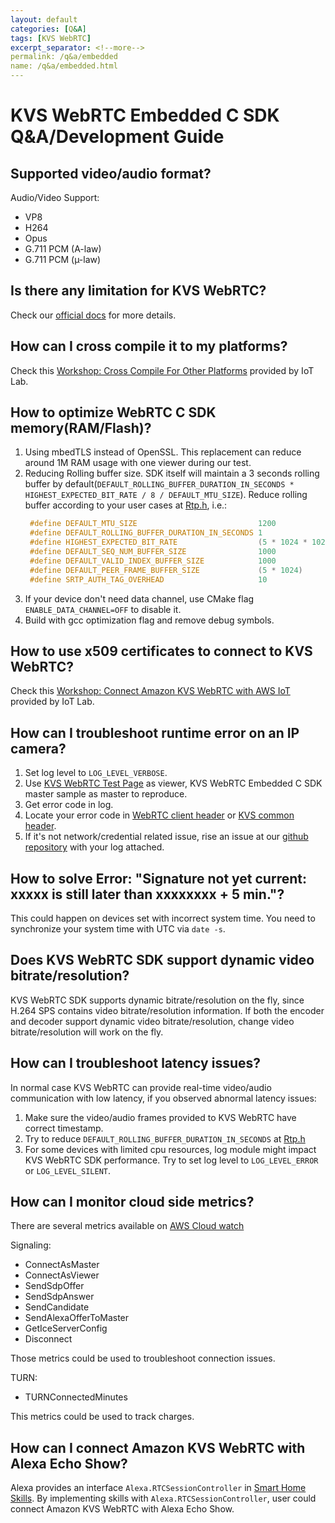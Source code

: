 ```yaml
---
layout: default
categories: [Q&A]
tags: [KVS WebRTC]
excerpt_separator: <!--more-->
permalink: /q&a/embedded
name: /q&a/embedded.html
---
```


# KVS WebRTC Embedded C SDK Q&A/Development Guide

## Supported video/audio format?

Audio/Video Support:
- VP8
- H264
- Opus
- G.711 PCM (A-law)
- G.711 PCM (µ-law)

## Is there any limitation for KVS WebRTC?

Check our [official docs](https://docs.aws.amazon.com/kinesisvideostreams-webrtc-dg/latest/devguide/kvswebrtc-limits.html) for more details.

## How can I cross compile it to my platforms?

Check this [Workshop: Cross Compile For Other Platforms](https://iotlabtpe.github.io/Amazon-KVS-WebRTC-WorkShop/lab/la-5.html) provided by IoT Lab.

## How to optimize WebRTC C SDK memory(RAM/Flash)?

1. Using mbedTLS instead of OpenSSL. This replacement can reduce around 1M RAM usage with one viewer during our test.
2. Reducing Rolling buffer size. SDK itself will maintain a 3 seconds rolling buffer by default(`DEFAULT_ROLLING_BUFFER_DURATION_IN_SECONDS * HIGHEST_EXPECTED_BIT_RATE / 8 / DEFAULT_MTU_SIZE`). Reduce rolling buffer according to your user cases at [Rtp.h](https://github.com/awslabs/amazon-kinesis-video-streams-webrtc-sdk-c/blob/8b8b2bdf064f6cb2b6495339d31efc3518b12eb9/src/source/PeerConnection/Rtp.h#L13), i.e.:
   ```c
    #define DEFAULT_MTU_SIZE                           1200
    #define DEFAULT_ROLLING_BUFFER_DURATION_IN_SECONDS 1
    #define HIGHEST_EXPECTED_BIT_RATE                  (5 * 1024 * 1024)
    #define DEFAULT_SEQ_NUM_BUFFER_SIZE                1000
    #define DEFAULT_VALID_INDEX_BUFFER_SIZE            1000
    #define DEFAULT_PEER_FRAME_BUFFER_SIZE             (5 * 1024)
    #define SRTP_AUTH_TAG_OVERHEAD                     10
   ```
3. If your device don't need data channel, use CMake flag `ENABLE_DATA_CHANNEL=OFF` to disable it.
4. Build with gcc optimization flag and remove debug symbols.

## How to use x509 certificates to connect to KVS WebRTC?

Check this [Workshop: Connect Amazon KVS WebRTC with AWS IoT](https://iotlabtpe.github.io/Amazon-KVS-WebRTC-WorkShop/lab/lab-4.html) provided by IoT Lab.

## How can I troubleshoot runtime error on an IP camera?

1. Set log level to `LOG_LEVEL_VERBOSE`.
2. Use [KVS WebRTC Test Page](https://awslabs.github.io/amazon-kinesis-video-streams-webrtc-sdk-js/examples/index.html) as viewer, KVS WebRTC Embedded C SDK master sample as master to reproduce.
3. Get error code in log.
4. Locate your error code in [WebRTC client header](https://github.com/awslabs/amazon-kinesis-video-streams-webrtc-sdk-c/blob/master/src/include/com/amazonaws/kinesis/video/webrtcclient/Include.h) or [KVS common header](https://github.com/awslabs/amazon-kinesis-video-streams-producer-c/blob/master/src/include/com/amazonaws/kinesis/video/common/Include.h).
5. If it's not network/credential related issue, rise an issue at our [github repository](https://github.com/awslabs/amazon-kinesis-video-streams-webrtc-sdk-c/issues/new/choose) with your log attached.

## How to solve Error: "Signature not yet current: xxxxx is still later than xxxxxxxx + 5 min."?

This could happen on devices set with incorrect system time. You need to synchronize your system time with UTC via `date -s`.

## Does KVS WebRTC SDK support dynamic video bitrate/resolution?

KVS WebRTC SDK supports dynamic bitrate/resolution on the fly, since H.264 SPS contains video bitrate/resolution information. If both the encoder and decoder support dynamic video bitrate/resolution, change video bitrate/resolution will work on the fly.

## How can I troubleshoot latency issues?

In normal case KVS WebRTC can provide real-time video/audio communication with low latency, if you observed abnormal latency issues:

1. Make sure the video/audio frames provided to KVS WebRTC have correct timestamp.
2. Try to reduce `DEFAULT_ROLLING_BUFFER_DURATION_IN_SECONDS` at [Rtp.h](https://github.com/awslabs/amazon-kinesis-video-streams-webrtc-sdk-c/blob/8b8b2bdf064f6cb2b6495339d31efc3518b12eb9/src/source/PeerConnection/Rtp.h)
3. For some devices with limited cpu resources, log module might impact KVS WebRTC SDK performance. Try to set log level to `LOG_LEVEL_ERROR` or `LOG_LEVEL_SILENT`.

## How can I monitor cloud side metrics?

There are several metrics available on [AWS Cloud watch]( https://docs.aws.amazon.com/kinesisvideostreams-webrtc-dg/latest/devguide/kvswebrtc-monitoring-cw.html)

Signaling:
   - ConnectAsMaster
   - ConnectAsViewer
   - SendSdpOffer
   - SendSdpAnswer
   - SendCandidate
   - SendAlexaOfferToMaster
   - GetIceServerConfig
   - Disconnect

Those metrics could be used to troubleshoot connection issues.

TURN:
   - TURNConnectedMinutes

This metrics could be used to track charges.

## How can I connect Amazon KVS WebRTC with Alexa Echo Show?

Alexa provides an interface `Alexa.RTCSessionController` in [Smart Home Skills](https://developer.amazon.com/en-US/docs/alexa/device-apis/alexa-rtcsessioncontroller.html). By implementing skills with `Alexa.RTCSessionController`, user could connect Amazon KVS WebRTC with Alexa Echo Show.
